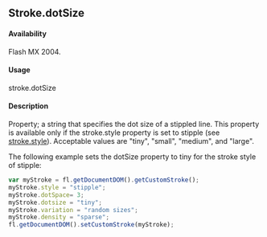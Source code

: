 ## Stroke.dotSize

#### Availability

Flash MX 2004.

#### Usage

stroke.dotSize

#### Description

Property; a string that specifies the dot size of a stippled line. This property is available only if the stroke.style property is set to stipple (see [stroke.style](../Stroke_object/stroke20.md)). Acceptable values are "tiny", "small", "medium", and "large". 

The following example sets the dotSize property to tiny for the stroke style of stipple:
```javascript
var myStroke = fl.getDocumentDOM().getCustomStroke(); 
myStroke.style = "stipple";
myStroke.dotSpace= 3; 
myStroke.dotsize = "tiny"; 
myStroke.variation = "random sizes"; 
myStroke.density = "sparse";
fl.getDocumentDOM().setCustomStroke(myStroke);
```

